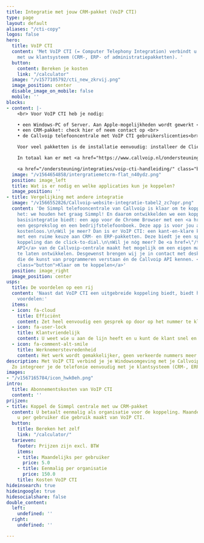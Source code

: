 ```yaml
---
title: Integratie met jouw CRM-pakket (VoIP CTI)
type: page
layout: default
aliases: "/cti-copy"
logos: false
hero:
  title: VoIP CTI
  content: 'Met VoIP CTI (= Computer Telephony Integration) verbindt u de Simmpl telefooncentrale
    met uw klantsysteem (CRM-, ERP- of administratiepakketten). '
  button:
    content: Bereken je kosten
    link: "/calculator"
  image: "/v1577105792/cti_new_zkrvij.png"
  image_position: center
  disable_image_on_mobile: false
  mobile: ''
blocks:
- content: |-
    <br> Voor VoIP CTI heb je nodig:

    • een Windows-PC of Server. Aan Apple-mogelijkheden wordt gewerkt <br>
    • een CRM-pakket: check hier of neem contact op <br>
    • de Callvoip telefooncentrale met VoIP CTI gebruikerslicenties<br>

    Voor veel pakketten is de installatie eenvoudig: installeer de Client software per gebruiker en gebruik de CRM Configurator om de koppeling tot stand te brengen.

    In totaal kan er met <a href="https://www.callvoip.nl/ondersteuning/integraties/voip-cti/" target="_blank">meer dan 100 pakketten</a> een koppeling worden gemaakt! Benieuwd of de telefooncentrale gekoppeld kan worden met uw pakket?

    <a href="/ondersteuning/integraties/voip-cti-handleiding/" class="button">Hoe werkt het?</a>
  image: "/v1564654858/intergratiemetcrm-flat_n40ydz.png"
  position: image_left
  title: Wat is er nodig en welke applicaties kun je koppelen?
  image_position: ''
- title: Vergelijking met andere integratie
  image: "/v1566552826/Callvoip-website-integratie-tabel2_zc7opr.png"
  content: 'De Simmpl telefooncentrale van Callvoip is klaar om te koppelen!\nJe weet
    het: we houden het graag Simmpl! En daarom ontwikkelden we een koppeling die een
    basisintegratie biedt: een app voor de Chrome Browser met een <a href=\"/telefonie/clicktodial/\">Click-to-Dial</a>,
    een gesprekslog en een bedrijfstelefoonboek. Deze app is voor jou als Callvoip-klant
    kostenloos.\n\nWil je meer? Dan is er VoIP CTI: een kant-en-klare koppelingsmogelijkheid
    met een ruime keuze aan CRM- en ERP-pakketten. Deze biedt je een specifiekere
    koppeling dan de click-to-dial.\n\nWil je nóg meer? De <a href=\"/telefonie/realtime-api/\">Realtime
    API</a> van de Callvoip-centrale maakt het mogelijk om een eigen maatwerkkoppeling
    te laten ontwikkelen. Desgewenst brengen wij je in contact met deskundige programmeurs
    die de kunst van programmeren verstaan én de Callvoip API kennen. <br> <a href="/ondersteuning/integraties/cti-overzicht/"
    class="button">Klaar om te koppelen</a>'
  position: image_right
  image_position: center
usps:
  title: De voordelen op een rij
  content: 'Naast dat VoIP CTI een uitgebreide koppeling biedt, biedt het ook de volgende
    voordelen:'
  items:
  - icon: fa-cloud
    title: Efficiënt
    content: Zet heel eenvoudig een gesprek op door op het nummer te klikken.
  - icon: fa-user-lock
    title: Klantvriendelijk
    content: U weet wie u aan de lijn heeft en u kunt de klant snel en efficiënt helpen.
  - icon: fa-comment-alt-smile
    title: Werknemerstevredenheid
    content: Het werk wordt gemakkelijker, geen verkeerde nummers meer!
description: Met VoIP CTI verbind je je Windowsomgeving met je Callvoip telefoonsysteem.
  Zo integreer je de telefonie eenvoudig met je klantsysteem (CRM-, ERP- en administratiepakketten).
images:
- "/v1567165784/icon_hwk0eh.png"
intro:
  title: Abonnementskosten van VoIP CTI
  content: ''
prijzen:
- title: Koppel de Simmpl centrale met uw CRM-pakket
  content: U betaalt eenmalig als organisatie voor de koppeling. Maandelijks betaalt
    u per gebruiker die gebruik maakt van VoIP CTI.
  button:
    title: Bereken het zelf
    link: "/calculator/"
  tarieven:
    footer: Prijzen zijn excl. BTW
    items:
    - title: Maandelijks per gebruiker
      price: 5.0
    - title: Eenmalig per organisatie
      price: 150.0
    title: Kosten VoIP CTI
hideinsearch: true
hideingoogle: true
hidesocialshare: false
double_content:
  left:
    undefined: ''
  right:
    undefined: ''

---
```

